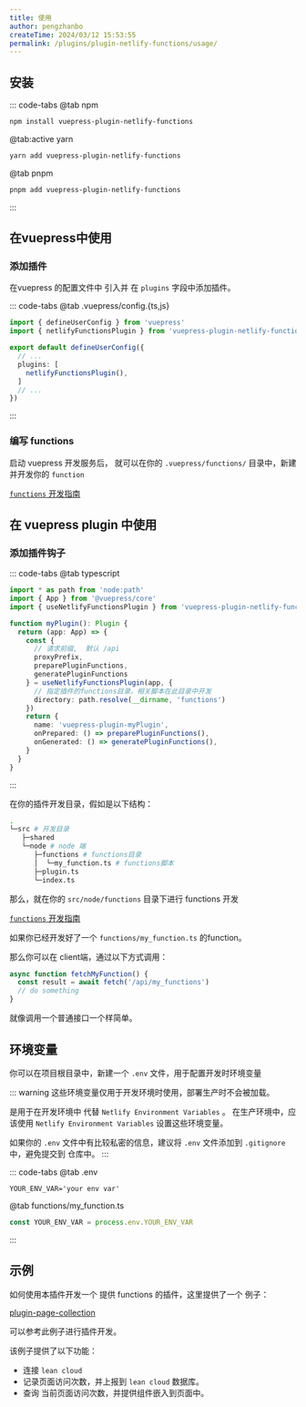 ```yaml
---
title: 使用
author: pengzhanbo
createTime: 2024/03/12 15:53:55
permalink: /plugins/plugin-netlify-functions/usage/
---
```


## 安装

::: code-tabs
@tab  npm

``` sh
npm install vuepress-plugin-netlify-functions
```

@tab:active yarn

``` sh
yarn add vuepress-plugin-netlify-functions
```

@tab pnpm

``` sh
pnpm add vuepress-plugin-netlify-functions
```

:::

## 在vuepress中使用

### 添加插件

在vuepress 的配置文件中 引入并 在 `plugins` 字段中添加插件。

::: code-tabs
@tab .vuepress/config.{ts,js}

``` ts
import { defineUserConfig } from 'vuepress'
import { netlifyFunctionsPlugin } from 'vuepress-plugin-netlify-functions'

export default defineUserConfig({
  // ...
  plugins: [
    netlifyFunctionsPlugin(),
  ]
  // ...
})
```

:::

### 编写 functions

启动 vuepress 开发服务后， 就可以在你的 `.vuepress/functions/` 目录中，新建并开发你的 `function`

[`functions` 开发指南](https://docs.netlify.com/functions/overview/)

## 在 vuepress plugin 中使用

### 添加插件钩子

::: code-tabs
@tab typescript

``` ts
import * as path from 'node:path'
import { App } from '@vuepress/core'
import { useNetlifyFunctionsPlugin } from 'vuepress-plugin-netlify-functions'

function myPlugin(): Plugin {
  return (app: App) => {
    const {
      // 请求前缀,  默认 /api
      proxyPrefix,
      preparePluginFunctions,
      generatePluginFunctions
    } = useNetlifyFunctionsPlugin(app, {
      // 指定插件的functions目录，相关脚本在此目录中开发
      directory: path.resolve(__dirname, 'functions')
    })
    return {
      name: 'vuepress-plugin-myPlugin',
      onPrepared: () => preparePluginFunctions(),
      onGenerated: () => generatePluginFunctions(),
    }
  }
}
```

:::

在你的插件开发目录，假如是以下结构：

``` sh
.
└─src # 开发目录
   ├─shared
   └─node # node 端
      ├─functions # functions目录
      │  └─my_function.ts # functions脚本
      ├─plugin.ts
      └─index.ts
```

那么，就在你的 `src/node/functions` 目录下进行 functions 开发

[`functions` 开发指南](https://docs.netlify.com/functions/overview/)

如果你已经开发好了一个 `functions/my_function.ts` 的function。

那么你可以在 client端，通过以下方式调用：

``` ts
async function fetchMyFunction() {
  const result = await fetch('/api/my_functions')
  // do something
}
```

就像调用一个普通接口一个样简单。

## 环境变量

你可以在项目根目录中，新建一个 `.env` 文件，用于配置开发时环境变量

::: warning
这些环境变量仅用于开发环境时使用，部署生产时不会被加载。

是用于在开发环境中 代替 `Netlify Environment Variables` 。
在生产环境中，应该使用 `Netlify Environment Variables` 设置这些环境变量。

如果你的 `.env` 文件中有比较私密的信息，建议将 `.env` 文件添加到 `.gitignore` 中，避免提交到 仓库中。
:::

::: code-tabs
@tab .env

```
YOUR_ENV_VAR='your env var'
```

@tab functions/my_function.ts

``` ts
const YOUR_ENV_VAR = process.env.YOUR_ENV_VAR
```

:::

## 示例

如何使用本插件开发一个 提供 functions 的插件，这里提供了一个 例子：

[plugin-page-collection](https://github.com/pengzhanbo/vuepress-theme-plume/tree/main/plugins/plugin-page-collection)

可以参考此例子进行插件开发。

该例子提供了以下功能：

- 连接 `lean cloud`
- 记录页面访问次数，并上报到 `lean cloud` 数据库。
- 查询 当前页面访问次数，并提供组件嵌入到页面中。
